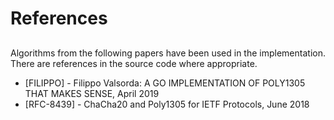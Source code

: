 # References

## 

Algorithms from the following papers have been used in the implementation.
There are references in the source code where appropriate.

* [FILIPPO] - Filippo Valsorda: A GO IMPLEMENTATION OF POLY1305 THAT MAKES SENSE, April 2019
* [RFC-8439] - ChaCha20 and Poly1305 for IETF Protocols, June 2018


